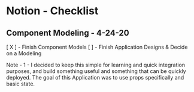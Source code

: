 # Notion - Checklist 

## Component Modeling - 4-24-20

[ X ] - Finish Component Models
[ ] - Finish Application Designs & Decide on a Modeling



Note - 1 - I decided to keep this simple for learning and quick integration purposes,
and build something useful and something that can be quickly deployed. The goal of this Application was to use props specifically and basic state.